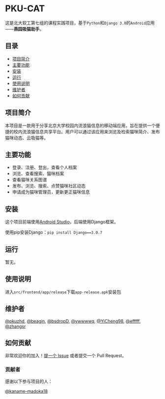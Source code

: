 # PKU-CAT

这是北大软工第七组的课程实践项目，基于`Python`和`Django 3.0`的`Android`应用——**燕园吸猫助手**。



## 目录

- [项目简介](#项目简介)
- [主要功能](#主要功能)
- [安装](#安装)
- [运行](#运行)
- [使用说明](#使用说明)
- [维护者](#维护者)
- [如何贡献](#如何贡献)



## 项目简介

本项目是一款用于分享北京大学校园内流浪猫信息的移动端应用，旨在提供一个便捷的校内流浪猫信息共享平台。用户可以通过该应用来浏览及检索猫咪简介、发布猫咪动态、云吸猫等。

  

## 主要功能

- 登录、注册、登出，查看个人档案
- 浏览、查看搜索、猫咪档案
- 查看猫咪关系图谱
- 发布、浏览、搜索、点赞猫咪社区动态
- 申请成为猫咪管理员，更新更正猫咪信息



## 安装

这个项目前端使用[Android Studio]( https://developer.android.google.cn/studio )，后端使用Django框架。

使用pip安装Django：`pip install Django==3.0.7`



## 运行

暂无。



## 使用说明

进入`src/frontend/app/release`下载`app-release.apk`安装包



## 维护者

[@pkuzhd](https://github.com/pkuzhd), [@beagin](https://github.com/beagin), [@bsdropD](https://github.com/bsdropD), [@ywwwwq](https://github.com/ywwwwq), [@YiCheng98](https://github.com/YiCheng98), [@efffff](https://github.com/efffff), [@zhangsr](https://github.com/AngelaEcho)



## 如何贡献

非常欢迎你的加入！[提一个 Issue](https://github.com/AngelaEcho/PKU-CAT/issues/new) 或者提交一个 Pull Request。

### 贡献者

感谢以下参与项目的人：

[@kaname-madoka18](https://github.com/kaname-madoka18)